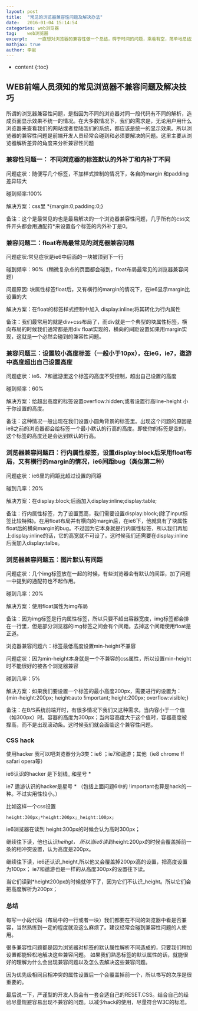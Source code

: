 ```yaml
---
layout: post
title:  "常见的浏览器兼容性问题及解决办法"
date:   2016-01-04 15:14:54
categories: web浏览器
tag:	web浏览器
excerpt:	一直想对浏览器的兼容性做一个总结，碍于时间的问题，乘着有空，简单地总结这么几条,浏览器最常见的就是浏览器内核导致的兼容性问题
mathjax: true
author:	李岩
---
```


* content
{:toc}


##	WEB前端人员须知的常见浏览器不兼容问题及解决技巧

所谓的浏览器兼容性问题，是指因为不同的浏览器对同一段代码有不同的解析，造成页面显示效果不统一的情况。在大多数情况下，我们的需求是，无论用户用什么浏览器来查看我们的网站或者登陆我们的系统，都应该是统一的显示效果。所以浏览器的兼容性问题是前端开发人员经常会碰到和必须要解决的问题。这里主要从浏览器解析差异的角度来分析兼容性问题

### 	兼容性问题一：	不同浏览器的标签默认的外补丁和内补丁不同

问题症状：随便写几个标签，不加样式控制的情况下，各自的margin 和padding差异较大

碰到频率:100%

解决方案：css里    *{margin:0;padding:0;}

备注：这个是最常见的也是最易解决的一个浏览器兼容性问题，几乎所有的css文件开头都会用通配符*来设置各个标签的内外补丁是0。

###		兼容问题二：float布局最常见的浏览器兼容问题

问题症状:常见症状是ie6中后面的一块被顶到下一行

碰到频率：90%（稍微复杂点的页面都会碰到，float布局最常见的浏览器兼容问题）

问题原因: 块属性标签float后，又有横行的margin的情况下，在ie6显示margin比设置的大

解决方案：在float的标签样式控制中加入 display:inline;将其转化为行内属性

备注：我们最常用的就是div+css布局了，而div就是一个典型的块属性标签，横向布局的时候我们通常都是用div float实现的，横向的间距设置如果用margin实现，这就是一个必然会碰到的兼容性问题。

###		兼容问题三：设置较小高度标签（一般小于10px），在ie6，ie7，遨游中高度超出自己设置高度
    
问题症状：ie6、7和遨游里这个标签的高度不受控制，超出自己设置的高度
    
碰到频率：60%
    
解决方案：给超出高度的标签设置overflow:hidden;或者设置行高line-height 小于你设置的高度。
    
备注：这种情况一般出现在我们设置小圆角背景的标签里。出现这个问题的原因是ie8之前的浏览器都会给标签一个最小默认的行高的高度。即使你的标签是空的，这个标签的高度还是会达到默认的行高。

###		浏览器兼容问题四：行内属性标签，设置display:block后采用float布局，又有横行的margin的情况，ie6间距bug（类似第二种）
    
问题症状：ie6里的间距比超过设置的间距
    
碰到几率：20%
    
解决方案：在display:block;后面加入display:inline;display:table;
    
备注：行内属性标签，为了设置宽高，我们需要设置display:block;(除了input标签比较特殊)。在用float布局并有横向的margin后，在ie6下，他就具有了块属性float后的横向margin的bug。不过因为它本身就是行内属性标签，所以我们再加上display:inline的话，它的高宽就不可设了。这时候我们还需要在display:inline后面加入display:talbe。


###		浏览器兼容问题五：图片默认有间距
    
问题症状：几个img标签放在一起的时候，有些浏览器会有默认的间距，加了问题一中提到的通配符也不起作用。
    
碰到几率：20%
    
解决方案：使用float属性为img布局
    
备注：因为img标签是行内属性标签，所以只要不超出容器宽度，img标签都会排在一行里，但是部分浏览器的img标签之间会有个间距。去掉这个间距使用float是正道。


浏览器兼容问题六：标签最低高度设置min-height不兼容
    
问题症状：因为min-height本身就是一个不兼容的css属性，所以设置min-height时不能很好的被各个浏览器兼容
    
碰到几率：5%
   
解决方案：如果我们要设置一个标签的最小高度200px，需要进行的设置为：{min-height:200px; height:auto !important; height:200px; overflow:visible;}
    
备注：在B/S系统前端开时，有很多情况下我们又这种需求。当内容小于一个值（如300px）时。容器的高度为300px；当内容高度大于这个值时，容器高度被撑高，而不是出现滚动条。这时候我们就会面临这个兼容性问题。

###		CSS hack

使用hacker 我可以吧浏览器分为3类：ie6 ；ie7和遨游；其他（ie8 chrome ff safari opera等）

ie6认识的hacker 是下划线_ 和星号 *

ie7 遨游认识的hacker是星号 * （包括上面问题6中的 !important也算是hack的一种。不过实用性较小。）

比如这样一个css设置 

	height:300px;*height:200px;_height:100px;

ie6浏览器在读到 height:300px的时候会认为高时300px；

继续往下读，他也认识*heihgt， 所以当ie6读到*height:200px的时候会覆盖掉前一条的相冲突设置，认为高度是200px。

继续往下读，ie6还认识_height,所以他又会覆盖掉200px高的设置，把高度设置为100px；
ie7和遨游也是一样的从高度300px的设置往下读。

当它们读到*height200px的时候就停下了，因为它们不认识_height。所以它们会把高度解析为200px；


###		总结

每写一小段代码（布局中的一行或者一块）我们都要在不同的浏览器中看是否兼容，当然熟练到一定的程度就没这么麻烦了。建议经常会碰到兼容性问题的人使用。

很多兼容性问题都是因为浏览器对标签的默认属性解析不同造成的，只要我们稍加设置都能轻松地解决这些兼容问题。
如果我们熟悉标签的默认属性的话，就能很好的理解为什么会出现兼容问题以及怎么去解决这些兼容问题。

因为优先级相同且相冲突的属性设置后一个会覆盖掉前一个，所以书写的次序是很重要的。

最后说一下，严谨型的开发人员会有一套合适自己的RESET.CSS。结合自己的经验尽量规避容易出现不兼容的问题。以减少hack的使用，尽量符合W3C的标准。